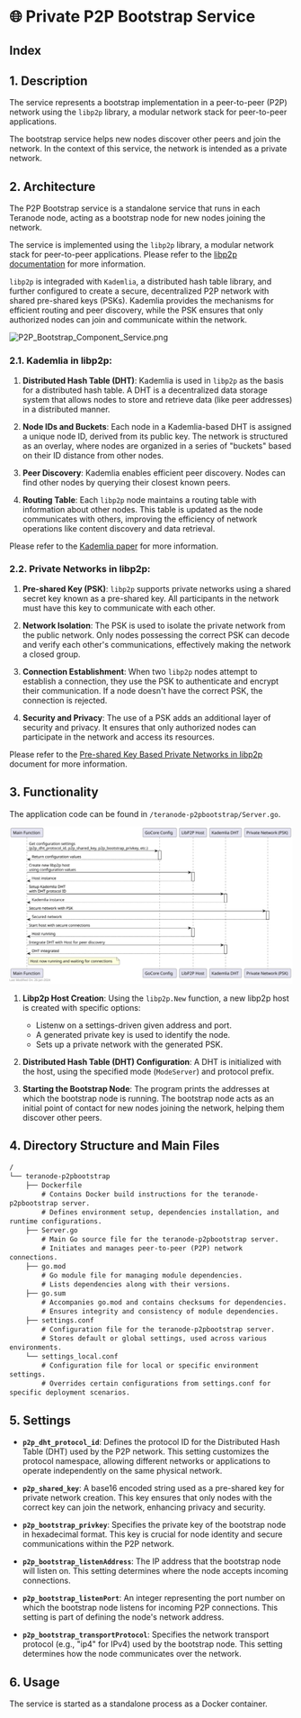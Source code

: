 # 🌐 Private P2P Bootstrap Service

## Index


## 1. Description

The service represents a bootstrap implementation in a peer-to-peer (P2P) network using the `libp2p` library, a modular network stack for peer-to-peer applications.

The bootstrap service helps new nodes discover other peers and join the network. In the context of this service, the network is intended as a private network.


## 2. Architecture

The P2P Bootstrap service is a standalone service that runs in each Teranode node, acting as a bootstrap node for new nodes joining the network.

The service is implemented using the `libp2p` library, a modular network stack for peer-to-peer applications. Please refer to the [libp2p documentation](https://docs.libp2p.io/concepts/introduction/overview/) for more information.

`libp2p` is integraded with `Kademlia`, a distributed hash table library, and further configured to create a secure, decentralized P2P network with shared pre-shared keys (PSKs). Kademlia provides the mechanisms for efficient routing and peer discovery, while the PSK ensures that only authorized nodes can join and communicate within the network.

![P2P_Bootstrap_Component_Service.png](img%2FP2P_Bootstrap_Component_Service.png)


### 2.1. Kademlia in libp2p:

1. **Distributed Hash Table (DHT)**: Kademlia is used in `libp2p` as the basis for a distributed hash table. A DHT is a decentralized data storage system that allows nodes to store and retrieve data (like peer addresses) in a distributed manner.

2. **Node IDs and Buckets**: Each node in a Kademlia-based DHT is assigned a unique node ID, derived from its public key. The network is structured as an overlay, where nodes are organized in a series of "buckets" based on their ID distance from other nodes.

3. **Peer Discovery**: Kademlia enables efficient peer discovery. Nodes can find other nodes by querying their closest known peers.

4. **Routing Table**: Each `libp2p` node maintains a routing table with information about other nodes. This table is updated as the node communicates with others, improving the efficiency of network operations like content discovery and data retrieval.

Please refer to the [Kademlia paper](https://pdos.csail.mit.edu/~petar/papers/maymounkov-kademlia-lncs.pdf) for more information.

### 2.2. Private Networks in libp2p:

1. **Pre-shared Key (PSK)**: `libp2p` supports private networks using a shared secret key known as a pre-shared key. All participants in the network must have this key to communicate with each other.

2. **Network Isolation**: The PSK is used to isolate the private network from the public network. Only nodes possessing the correct PSK can decode and verify each other's communications, effectively making the network a closed group.

3. **Connection Establishment**: When two `libp2p` nodes attempt to establish a connection, they use the PSK to authenticate and encrypt their communication. If a node doesn't have the correct PSK, the connection is rejected.

4. **Security and Privacy**: The use of a PSK adds an additional layer of security and privacy. It ensures that only authorized nodes can participate in the network and access its resources.

Please refer to the [Pre-shared Key Based Private Networks in libp2p](https://github.com/libp2p/specs/blob/master/pnet/Private-Networks-PSK-V1.md) document for more information.



## 3. Functionality

The application code can be found in `/teranode-p2pbootstrap/Server.go`.

![p2pBootstrap.svg](img%2Fplantuml%2Fp2pBootstrap%2Fp2pBootstrap.svg)


1. **Libp2p Host Creation**: Using the `libp2p.New` function, a new libp2p host is created with specific options:
   - Listenw on a settings-driven given address and port.
   - A generated private key is used to identify the node.
   - Sets up a private network with the generated PSK.

2. **Distributed Hash Table (DHT) Configuration**: A DHT is initialized with the host, using the specified mode (`ModeServer`) and protocol prefix.

3. **Starting the Bootstrap Node**: The program prints the addresses at which the bootstrap node is running. The bootstrap node acts as an initial point of contact for new nodes joining the network, helping them discover other peers.


## 4. Directory Structure and Main Files

```
/
└── teranode-p2pbootstrap
    ├── Dockerfile
        # Contains Docker build instructions for the teranode-p2pbootstrap server.
        # Defines environment setup, dependencies installation, and runtime configurations.
    ├── Server.go
        # Main Go source file for the teranode-p2pbootstrap server.
        # Initiates and manages peer-to-peer (P2P) network connections.
    ├── go.mod
        # Go module file for managing module dependencies.
        # Lists dependencies along with their versions.
    ├── go.sum
        # Accompanies go.mod and contains checksums for dependencies.
        # Ensures integrity and consistency of module dependencies.
    ├── settings.conf
        # Configuration file for the teranode-p2pbootstrap server.
        # Stores default or global settings, used across various environments.
    └── settings_local.conf
        # Configuration file for local or specific environment settings.
        # Overrides certain configurations from settings.conf for specific deployment scenarios.
```


## 5. Settings

- **`p2p_dht_protocol_id`**: Defines the protocol ID for the Distributed Hash Table (DHT) used by the P2P network. This setting customizes the protocol namespace, allowing different networks or applications to operate independently on the same physical network.


- **`p2p_shared_key`**: A base16 encoded string used as a pre-shared key for private network creation. This key ensures that only nodes with the correct key can join the network, enhancing privacy and security.


- **`p2p_bootstrap_privkey`**: Specifies the private key of the bootstrap node in hexadecimal format. This key is crucial for node identity and secure communications within the P2P network.


- **`p2p_bootstrap_listenAddress`**: The IP address that the bootstrap node will listen on. This setting determines where the node accepts incoming connections.


- **`p2p_bootstrap_listenPort`**: An integer representing the port number on which the bootstrap node listens for incoming P2P connections. This setting is part of defining the node's network address.


- **`p2p_bootstrap_transportProtocol`**: Specifies the network transport protocol (e.g., "ip4" for IPv4) used by the bootstrap node. This setting determines how the node communicates over the network.

## 6. Usage

The service is started as a standalone process as a Docker container.

